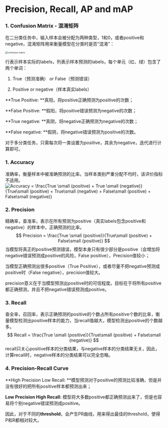 # Precision, Recall, AP and mAP

### 1. Confusion Matrix - 混淆矩阵

在二分类任务中，输入样本会被分配为两种类型，1和0，或者positive和negative，混淆矩阵用来衡量模型在分类时是否“混淆”：

<img src="C:\Users\19726\Desktop\confusion matrix.png" alt="confusion matrix" style="zoom: 50%;" />

行表示样本实际的labels，列表示样本预测的labels，每个单元（红、绿）包含了两个单词：

1. True（预测准确） or False（预测错误）

2. Positive or negative（样本真实labels）

**True Positive: **真阳，将positive正确预测为positive的次数；

**False Positive: **假阳，将positive错误预测为negative的次数；

**True negative: **真阴，将negative正确预测为negative的次数；

**False negative: **假阴，将negative错误预测为positive的次数。

对于多分类任务，只需每次将一类设置为positive，其余为negative，迭代进行计算即可。

### 1. Accuracy

准确率，衡量样本中被准确预测的比率。当样本类别严重分配不均时，该评价指标不适用。
<img src="https://latex.codecogs.com/svg.image?Accuracy&space;=&space;\frac{True&space;\small&space;(positive)&space;&plus;&space;True&space;\small&space;(negative)}{True\small&space;(positive)&space;&plus;&space;True\small&space;(negative)&space;&plus;&space;False\small&space;(positive)&space;&plus;&space;False\small&space;(negative)}" title="Accuracy = \frac{True \small (positive) + True \small (negative)}{True\small (positive) + True\small (negative) + False\small (positive) + False\small (negative)}" />

### 2. Precision

精确率，查准率，表示在所有预测为positive（真实labels包含positive和negative）的样本中，正确预测的比率。
$$
Precision = \frac{True \small (positive)}{True\small (positive) + False\small (positive)}
$$
当模型将真正的positive预测错误，模型本身只有很少部分是positive（会增加将negative错误预测成positive的风险，False positive），Precision值较小；

当模型正确预测出很多positive（True Positive），或者尽量不把negative预测成positive时（False negative），precision值较大。

precision意义在于当模型预测出positive时的可信程度。目标在于将所有positive都正确预测，并且不把negative错误预测成positive。

### 3. Recall

查全率，召回率，表示正确预测的positive的个数占所有positive个数的比率，衡量模型检测出positive样本的能力，当recall值越大，模型检测出positive的个数越多。
$$
Recall = \frac{True \small (positive)}{True\small (positive) + False\small (negative)}
$$
recall只关心positive样本的分类结果，与negative样本的分类结果无关，因此，计算recall时，negative样本的分类结果可以完全忽略。

### 4. Precision-Recall Curve

**High Precision Low Recall: **模型预测对于positive的预测比较准确，但是并没有很好的把所有positive样本都预测出来；

**Low Precision High Recall:** 模型将大多数positive都正确预测出来了，但是也容易将个别negative错误预测成positive。

因此，对于不同的**threshold**，会产生PR曲线，用来得出最佳的threshold，使得P和R都相对较大。









